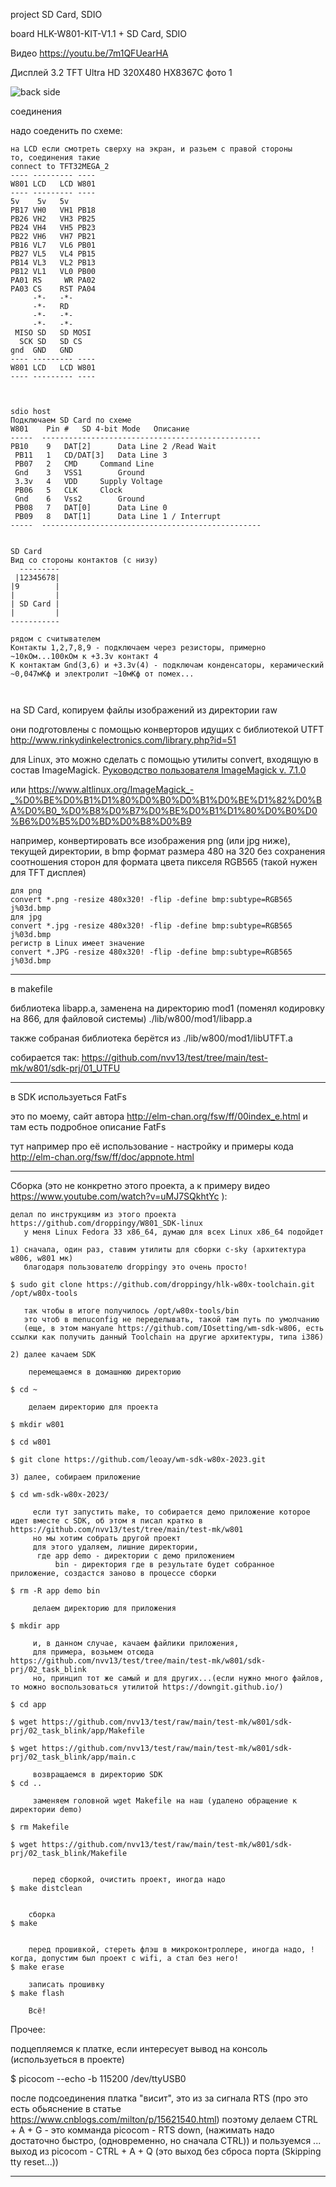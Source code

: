 
project SD Card, SDIO

board HLK-W801-KIT-V1.1 + SD Card, SDIO

Видео
https://youtu.be/7m1QFUearHA


Дисплей 3.2 TFT Ultra HD 320X480 HX8367C
фото 1 
<p><img src="https://github.com/nvv13/test/blob/main/test-mk/w801/sdk-prj/01_UTFU/jpg/IMG_20230204_113125.jpg" alt="back side" title="back side" /></p>



соединения

надо соеденить по схеме:
~~~
на LCD если смотреть сверху на экран, и разьем с правой стороны
то, соединения такие
connect to TFT32MEGA_2 
---- --------- ----
W801 LCD   LCD W801
---- --------- ----
5v    5v   5v	
PB17 VH0   VH1 PB18
PB26 VH2   VH3 PB25 
PB24 VH4   VH5 PB23 
PB22 VH6   VH7 PB21 
PB16 VL7   VL6 PB01
PB27 VL5   VL4 PB15 
PB14 VL3   VL2 PB13 
PB12 VL1   VL0 PB00
PA01 RS	    WR PA02	
PA03 CS    RST PA04
     -*-   -*-
     -*-   RD
     -*-   -*-
     -*-   -*-
 MISO SD   SD MOSI
  SCK SD   SD CS
gnd  GND   GND
---- --------- ----
W801 LCD   LCD W801
---- --------- ----



sdio host
Подключаем SD Card по схеме
W801	Pin #	SD 4-bit Mode	Описание
-----  -------------------------------------------------
PB10	9	DAT[2]		Data Line 2 /Read Wait
 PB11	1	CD/DAT[3]	Data Line 3
 PB07	2	CMD		Command Line
 Gnd	3	VSS1		Ground
 3.3v	4	VDD		Supply Voltage
 PB06	5	CLK		Clock
 Gnd	6	Vss2		Ground
 PB08	7	DAT[0]		Data Line 0
 PB09	8	DAT[1]		Data Line 1 / Interrupt
-----  -------------------------------------------------


SD Card 
Вид со стороны контактов (с низу)
  ---------
 |12345678|
|9        |
|         |
| SD Card |
|         |
-----------

рядом с считывателем
Контакты 1,2,7,8,9 - подключаем через резисторы, примерно ~10кОм...100кОм к +3.3v контакт 4
К контактам Gnd(3,6) и +3.3v(4) - подключам конденсаторы, керамический ~0,047мКф и электролит ~10мКф от помех...



~~~


на SD Card, копируем файлы изображений из директории raw

они подготовлены с помощью конверторов идущих с библиотекой UTFT
http://www.rinkydinkelectronics.com/library.php?id=51

для Linux, это можно сделать с помощью утилиты convert, входящую в состав ImageMagick.
[Руководство пользователя ImageMagick v. 7.1.0](https://coollib.net/b/558566-ivan-georgievich-titarenko-rukovodstvo-polzovatelya-imagemagick-v-710)

или
https://www.altlinux.org/ImageMagick_-_%D0%BE%D0%B1%D1%80%D0%B0%D0%B1%D0%BE%D1%82%D0%BA%D0%B0_%D0%B8%D0%B7%D0%BE%D0%B1%D1%80%D0%B0%D0%B6%D0%B5%D0%BD%D0%B8%D0%B9



например, конвертировать все изображения png (или jpg ниже), текущей директории,
в bmp формат размера 480 на 320 без сохранения соотношения сторон
для формата цвета пикселя RGB565 (такой нужен для TFT дисплея)
~~~
для png
convert *.png -resize 480x320! -flip -define bmp:subtype=RGB565 j%03d.bmp
для jpg
convert *.jpg -resize 480x320! -flip -define bmp:subtype=RGB565 j%03d.bmp
регистр в Linux имеет значение
convert *.JPG -resize 480x320! -flip -define bmp:subtype=RGB565 j%03d.bmp
~~~


----


в makefile 

библиотека libapp.a, 
заменена на директорию mod1 (поменял кодировку на 866, для файловой системы)
./lib/w800/mod1/libapp.a

также собраная библиотека берётся из
./lib/w800/mod1/libUTFT.a

собирается так:
https://github.com/nvv13/test/tree/main/test-mk/w801/sdk-prj/01_UTFU



----


в SDK используеться FatFs 

 это по моему, сайт автора http://elm-chan.org/fsw/ff/00index_e.html
 и там есть подробное описание FatFs 

 тут например про её использование - настройку и примеры кода
 http://elm-chan.org/fsw/ff/doc/appnote.html


-------


Сборка  (это не конкретно этого проекта, а к примеру видео https://www.youtube.com/watch?v=uMJ7SQkhtYc ):
~~~
делал по инструкциям из этого проекта https://github.com/droppingy/W801_SDK-linux
   у меня Linux Fedora 33 x86_64, думаю для всех Linux x86_64 подойдет

1) сначала, один раз, ставим утилиты для сборки c-sky (архитектура w806, w801 мк)
   благодаря пользователю droppingy это очень просто!  

$ sudo git clone https://github.com/droppingy/hlk-w80x-toolchain.git /opt/w80x-tools

   так чтобы в итоге получилось /opt/w80x-tools/bin
   это чтоб в menuconfig не переделывать, такой там путь по умолчанию
   (еще, в этом мануале https://github.com/IOsetting/wm-sdk-w806, есть ссылки как получить данный Toolchain на другие архитектуры, типа i386)

2) далее качаем SDK

    перемещаемся в домашнюю директорию
 
$ cd ~

    делаем директорию для проекта

$ mkdir w801

$ cd w801  

$ git clone https://github.com/leoay/wm-sdk-w80x-2023.git

3) далее, собираем приложение

$ cd wm-sdk-w80x-2023/

     если тут запустить make, то собирается демо приложение которое идет вместе с SDK, об этом я писал кратко в https://github.com/nvv13/test/tree/main/test-mk/w801 
     но мы хотим собрать другой проект
     для этого удаляем, лишние директории, 
      где app demo - директории с демо приложением
          bin - директория где в результате будет собранное приложение, создастся заново в процессе сборки

$ rm -R app demo bin

     делаем директорию для приложения

$ mkdir app

     и, в данном случае, качаем файлики приложения, 
     для примера, возьмем отсюда https://github.com/nvv13/test/tree/main/test-mk/w801/sdk-prj/02_task_blink
     но, принцип тот же самый и для других...(если нужно много файлов, то можно воспользоваться утилитой https://downgit.github.io/)

$ cd app

$ wget https://github.com/nvv13/test/raw/main/test-mk/w801/sdk-prj/02_task_blink/app/Makefile

$ wget https://github.com/nvv13/test/raw/main/test-mk/w801/sdk-prj/02_task_blink/app/main.c

     возвращаемся в директорию SDK
$ cd ..

     заменяем головной wget Makefile на наш (удалено обращение к директории demo)

$ rm Makefile

$ wget https://github.com/nvv13/test/raw/main/test-mk/w801/sdk-prj/02_task_blink/Makefile


     перед сборкой, очистить проект, иногда надо
$ make distclean


    сборка
$ make 


    перед прошивкой, стереть флэш в микроконтроллере, иногда надо, !когда, допустим был проект с wifi, а стал без него!
$ make erase

    записать прошивку
$ make flash

    Всё!

~~~







Прочее:

  подцепляемся к платке, если интересует вывод на консоль (используеться в проекте)

$ picocom --echo -b 115200 /dev/ttyUSB0

  после подсоединения платка "висит", это из за сигнала RTS (про это есть обьяснение в статье https://www.cnblogs.com/milton/p/15621540.html)
  поэтому делаем CTRL + A + G   - это комманда picocom - RTS down, (нажимать надо достаточно быстро, (одновременно, но сначала CTRL))
  и пользуемся ...
          выход из picocom - CTRL + A + Q  (это выход без сброса порта (Skipping tty reset...))





----










